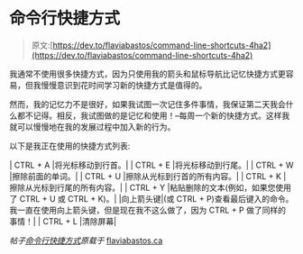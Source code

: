 # 命令行快捷方式

> 原文:[https://dev.to/flaviabastos/command-line-shortcuts-4ha2](https://dev.to/flaviabastos/command-line-shortcuts-4ha2)

我通常不使用很多快捷方式，因为只使用我的箭头和鼠标导航比记忆快捷方式更容易，但我慢慢意识到花时间学习新的快捷方式是值得的。

然而，我的记忆力不是很好，如果我试图一次记住多件事情，我保证第二天我会什么都不记得。相反，我试图做的是记忆和使用！–每周一个新的快捷方式。这样我就可以慢慢地在我的发展过程中加入新的行为。

以下是我正在使用的快捷方式列表:

| CTRL + A |将光标移动到行首。|
| CTRL + E |将光标移动到行尾。|
| CTRL + W |擦除前面的单词。|
| CTRL + U |擦除从光标到行首的所有内容。|
| CTRL + K |擦除从光标到行尾的所有内容。|
| CTRL + Y |粘贴删除的文本(例如，如果您使用了 CTRL + U 或 CTRL + K)。|
|向上箭头键|(或 CTRL + P)查看最后键入的命令。我一直在使用向上箭头键，但是现在我不这么做了，因为 CTRL + P 做了同样的事情！|
| CTRL + L |清除屏幕|

*帖子[命令行快捷方式](https://wp.me/pa0b0y-3p)原载于* [flaviabastos.ca](https://flaviabastos.ca/)